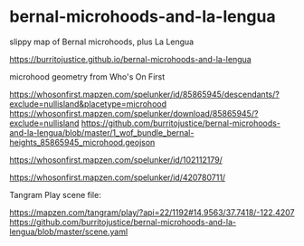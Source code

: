 # bernal-microhoods-and-la-lengua

slippy map of Bernal microhoods, plus La Lengua

https://burritojustice.github.io/bernal-microhoods-and-la-lengua

microhood geometry from Who's On First

https://whosonfirst.mapzen.com/spelunker/id/85865945/descendants/?exclude=nullisland&placetype=microhood
https://whosonfirst.mapzen.com/spelunker/download/85865945/?exclude=nullisland
https://github.com/burritojustice/bernal-microhoods-and-la-lengua/blob/master/1_wof_bundle_bernal-heights_85865945_microhood.geojson

https://whosonfirst.mapzen.com/spelunker/id/102112179/


https://whosonfirst.mapzen.com/spelunker/id/420780711/

Tangram Play scene file:

https://mapzen.com/tangram/play/?api=22/1192#14.9563/37.7418/-122.4207
https://github.com/burritojustice/bernal-microhoods-and-la-lengua/blob/master/scene.yaml
